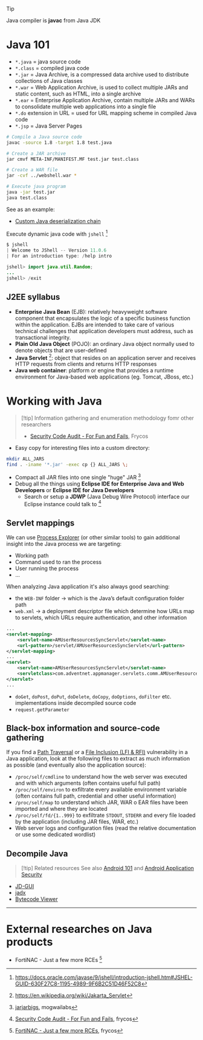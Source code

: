 >[!tip]
>Java compiler is **javac** from Java JDK

# Java 101

- `*.java` = java source code
- `*.class` = compiled java code
- `*.jar` = Java Archive, is a compressed data archive used to distribute collections of Java classes
- `*.war` = Web Application Archive, is used to collect multiple JARs and static content, such as HTML, into a single archive
- `*.ear` = Enterprise Application Archive, contain multiple JARs and WARs to consolidate multiple web applications into a single file
- `*.do` extension in URL = used for URL mapping scheme in compiled Java code
- `*.jsp` = Java Server Pages

```bash
# Compile a Java source code
javac -source 1.8 -target 1.8 test.java

# Create a JAR archive
jar cmvf META-INF/MANIFEST.MF test.jar test.class

# Create a WAR file
jar -cvf ../webshell.war *

# Execute java program
java -jar test.jar
java test.class
```

See as an example:
- [Custom Java deserialization chain](../Web%20&%20Network%20Hacking/Insecure%20Deserialization%20&%20Object%20Injection.md#Custom%20Java%20deserialization%20chain)


Execute dynamic java code with `jshell` [^jshell]

[^jshell]: https://docs.oracle.com/javase/9/jshell/introduction-jshell.htm#JSHEL-GUID-630F27C8-1195-4989-9F6B2C51D46F52C8

```java
$ jshell
| Welcome to JShell -- Version 11.0.6
| For an introduction type: /help intro

jshell> import java.util.Random;
...
jshell> /exit
```



## J2EE syllabus

- **Enterprise Java Bean** (EJB): relatively heavyweight software component that encapsulates the logic of a specific business function within the application. EJBs are intended to take care of various technical challenges that application developers must address, such as transactional integrity.
- **Plain Old Java Object** (POJO): an ordinary Java object normally used to denote objects that are user-defined
- **Java Servlet** [^servlets]: object that resides on an application server and receives HTTP requests from clients and returns HTTP responses
- **Java web container**: platform or engine that provides a runtime environment for Java-based web applications (eg. Tomcat, JBoss, etc.)

[^servlets]: https://en.wikipedia.org/wiki/Jakarta_Servlet

# Working with Java

>[!tip] Information gathering and enumeration methodology fomr other researchers
>- [Security Code Audit - For Fun and Fails](https://frycos.github.io/vulns4free/2022/05/24/security-code-audit-fails.html), Frycos

- Easy copy for interesting files into a custom directory:
```bash
mkdir ALL_JARS
find . -iname '*.jar' -exec cp {} ALL_JARS \;
```

- Compact all JAR files into one single "huge" JAR [^jarjarbigs]
- Debug all the things using **Eclipse IDE for Enterprise Java and Web Developers** or **Eclipse IDE for Java Developers**
	- Search or setup a **JDWP** (Java Debug Wire Protocol) interface our Eclipse instance could talk to [^compact-jar]

[^compact-jar]: [Security Code Audit - For Fun and Fails](https://frycos.github.io/vulns4free/2022/05/24/security-code-audit-fails.html), frycos
[^jarjarbigs]: [jarjarbigs](https://github.com/mogwailabs/jarjarbigs), mogwailabs

## Servlet mappings

We can use [Process Explorer](../Tools/Sysinternals%20Suite.md#Process%20Explorer) (or other similar tools) to gain additional insight into the Java process we are targeting:
- Working path
- Command used to ran the process
- User running the process
- ...

When analyzing Java application it's also always good searching:
- the `WEB-INF` folder → which is the Java’s default configuration folder path
- `web.xml` → a deployment descriptor file which determine how URLs map to servlets, which URLs require authentication, and other information
```xml
...
<servlet-mapping>
	<servlet-name>AMUserResourcesSyncServlet</servlet-name>
	<url-pattern>/servlet/AMUserResourcesSyncServlet</url-pattern>
</servlet-mapping>
...
<servlet>
	<servlet-name>AMUserResourcesSyncServlet</servlet-name>
	<servletclass>com.adventnet.appmanager.servlets.comm.AMUserResourcesSyncServlet</servletclass>
</servlet>
...
```
- `doGet`, `doPost`, `doPut`, `doDelete`, `doCopy`, `doOptions`, `doFilter` etc. implementations inside decompiled source code
- `request.getParameter`


## Black-box information and source-code gathering 

If you find a [Path Traversal](../Web%20&%20Network%20Hacking/Path%20Traversal.md) or a [File Inclusion (LFI & RFI)](../Web%20&%20Network%20Hacking/File%20Inclusion%20(LFI%20&%20RFI).md) vulnerability in a Java application, look at the following files to extract as much information as possible (and eventually also the application source):
- `/proc/self/cmdline` to understand how the web server was executed and with which arguments (often contains useful full path)
- `/proc/self/environ` to exfiltrate every available environment variable (often contains full path, credential and other useful information)
- `/proc/self/map` to understand which JAR, WAR o EAR files have been imported and where they are located
- `/proc/self/fd/{1..999}` to exfiltrate `STDOUT`, `STDERR` and every file loaded by the application (including JAR files, WAR, etc.)
- Web server logs and configuration files (read the relative documentation or use some dedicated wordlist)

## Decompile Java

>[!tip] Related resources 
>See also [Android 101](../Mobile%20Hacking/Android%20101.md) and [Android Application Security](../Mobile%20Hacking/Android%20Application%20Security.md)

- [JD-GUI](../Tools/JD-GUI.md)
- [jadx](../Tools/jadx.md)
- [Bytecode Viewer](../Tools/Bytecode%20Viewer.md)



---

# External researches on Java products

- FortiNAC - Just a few more RCEs [^FortiNAC-RCEs]

[^FortiNAC-RCEs]: [FortiNAC - Just a few more RCEs](https://frycos.github.io/vulns4free/2023/06/18/fortinac.html), frycos